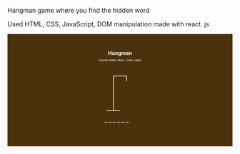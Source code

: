 Hangman game where you find the hidden word

Used HTML, CSS, JavaScript, DOM manipulation made with react. js

<div align='center'>
<img src="hangman.png">
</div>

